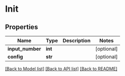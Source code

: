 # Init

## Properties
Name | Type | Description | Notes
------------ | ------------- | ------------- | -------------
**input_number** | **int** |  | [optional] 
**config** | **str** |  | [optional] 

[[Back to Model list]](../README.md#documentation-for-models) [[Back to API list]](../README.md#documentation-for-api-endpoints) [[Back to README]](../README.md)

